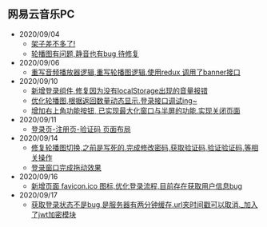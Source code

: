## 网易云音乐PC

- 2020/09/04
  - [架子差不多了!](https://github.com/Liuxu-web/music/commit/b6067a51e143b33a89f34a392dbb270775cafd01)
  - [轮播图有问题,静音也有bug 待修复](https://github.com/Liuxu-web/music/commit/e669632bf12b477325277eec04f6dfaabc8d529c)
- 2020/09/06
  - [重写音频播放器逻辑,重写轮播图逻辑.使用redux 调用了banner接口](https://github.com/Liuxu-web/music/commit/346862ba31dccce0fab3049e457cc9d74711d0c3)
- 2020/09/10
  - [新增登录组件,修复因为没有localStorage出现的音量报错](https://github.com/Liuxu-web/music/commit/f361ecf9bb1b967adbbce50e836918bbc9b25e29)
  - [优化轮播图,根据返回数量动态显示.登录接口调试ing~](https://github.com/Liuxu-web/music/commit/5e4da3435d8c1777b40e4d863a4eab100caf1e0c)
  - [增加右上角功能按钮, 已实现最大化窗口与半屏的功能.实现关闭页面](https://github.com/Liuxu-web/music/commit/a101814e7dc25f7af9ee9e9baa8ef4cfacc76e00)
- 2020/09/11
  - [登录页-注册页-验证码 页面布局](https://github.com/Liuxu-web/music/commit/823927eb7390ba54f475cbd57aba286d0148b1cc)
- 2020/09/14
  - [修复轮播图切换,之前是写死的.完成修改密码,获取验证码,验证验证码,等相关操作](https://github.com/Liuxu-web/music/commit/dc7731ec44fd50ba69f437fda0f33b04c359d74b)
  - [登录窗口完成拖动效果](https://github.com/Liuxu-web/music/commit/8df5cb667efc2d738584868196b7c930765ad581)
- 2020/09/16
  - [新增页面 favicon.ico 图标,优化登录流程,目前存在获取用户信息bug](https://github.com/Liuxu-web/music/commit/2619dad9524cca00316a41df931856f4096401d9)
- 2020/09/17
  - [获取登录状态不是bug,是服务器有两分钟缓存.url夹时间戳可以取消._加入了jwt加密模块](https://github.com/Liuxu-web/music/commit/124bb868fa0e58f2e9a42a95783c0d83c6838947)



